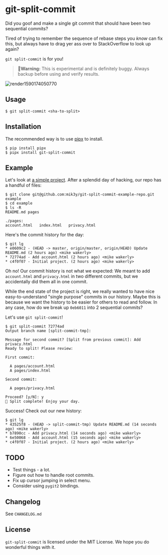 # git-split-commit

Did you goof and make a single git commit that should have been two sequential
commits?

Tired of trying to remember the sequence of rebase steps you _know_ can
fix this, but always have to drag yer ass over to StackOverflow to look up again?

`git split-commit` is for you!

> **🚨Warning:** This is experimental and is definitely buggy. Always backup before using and verify results.

![render1590174050770](https://user-images.githubusercontent.com/390829/82701274-dcd36100-9c3d-11ea-8bb2-7e54edb2155d.gif)


## Usage

```
$ git split-commit <sha-to-split>
```


## Installation

The recommended way is to use [pipx](https://github.com/pipxproject/pipx) to install.

```
$ pip install pipx
$ pipx install git-split-commit
```


## Example

Let's look at [a simple project](https://github.com/mik3y/git-split-commit-example-repo). After a splendid day of hacking, our repo has a
handful of files:

```
$ git clone git@github.com:mik3y/git-split-commit-example-repo.git example
$ cd example
$ ls -R
README.md pages

./pages:
account.html   index.html   privacy.html
```

Here's the commit history for the day:

```
$ git lg
* e0609c2 - (HEAD -> master, origin/master, origin/HEAD) Update README.md (2 hours ago) <mike wakerly>
* 72774ad - Add account.html (2 hours ago) <mike wakerly>
* c4f0f07 - Initial project. (2 hours ago) <mike wakerly>
```

Oh no! Our commit history is not what we expected: We meant to add
`account.html` and `privacy.html` in two different commits, but we accidentally
did them all in one commit.

While the end state of the project is right, we really wanted to have nice
easy-to-understand "single purpose" commits in our history. Maybe this is because we
want the history to be easier for others to read and follow. In any case, how do
we break up `0eb6011` into 2 sequential commits?

Let's use `git split-commit`!

```
$ git split-commit 72774ad
Output branch name [split-commit-tmp]:

Message for second commit? [Split from previous commit]: Add privacy.html
Ready to split! Please review:

First commit:

  A pages/account.html
  A pages/index.html

Second commit:

  A pages/privacy.html

Proceed? [y/N]: y
🍌 Split complete! Enjoy your day.
```

Success! Check out our new history:

```
$ git lg
* 43525f8 - (HEAD -> split-commit-tmp) Update README.md (14 seconds ago) <mike wakerly>
* b7890cc - Add privacy.html (14 seconds ago) <mike wakerly>
* 6e50068 - Add account.html (15 seconds ago) <mike wakerly>
* c4f0f07 - Initial project. (2 hours ago) <mike wakerly>
```

## TODO

* Test things - a lot.
* Figure out how to handle root commits.
* Fix up cursor jumping in select menu.
* Consider using `pygit2` bindings.

## Changelog

See `CHANGELOG.md`

## License

`git-split-commit` is licensed under the MIT License. We hope you do wonderful things with it.
